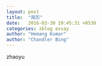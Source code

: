 ```yaml
---
layout: post
title:  "简历"
date:   2016-03-30 19:45:31 +0530
categories: zblog essay
author: "Hemang Kumar"
author: "Chandler Bing"
---
```

zhaoyu
